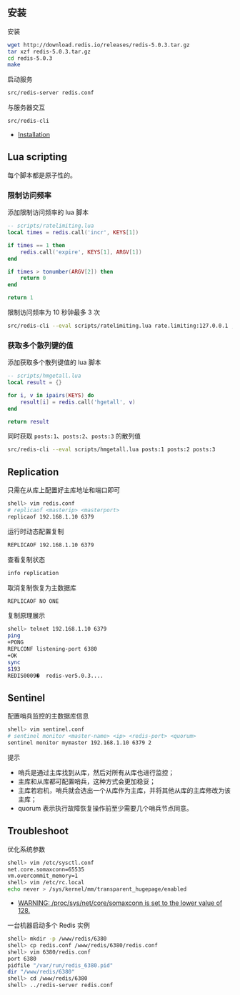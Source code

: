 ## 安装

安装

```sh
wget http://download.redis.io/releases/redis-5.0.3.tar.gz
tar xzf redis-5.0.3.tar.gz
cd redis-5.0.3
make
```

启动服务

```sh
src/redis-server redis.conf
```

与服务器交互

```sh
src/redis-cli
```

- [Installation](https://redis.io/download#installation)

## Lua scripting

每个脚本都是原子性的。

### 限制访问频率

添加限制访问频率的 lua 脚本

```lua
-- scripts/ratelimiting.lua
local times = redis.call('incr', KEYS[1])

if times == 1 then
    redis.call('expire', KEYS[1], ARGV[1])
end

if times > tonumber(ARGV[2]) then
    return 0
end

return 1
```

限制访问频率为 10 秒钟最多 3 次

```sh
src/redis-cli --eval scripts/ratelimiting.lua rate.limiting:127.0.0.1 , 10 3
```

### 获取多个散列键的值

添加获取多个散列键值的 lua 脚本

```lua
-- scripts/hmgetall.lua
local result = {}

for i, v in ipairs(KEYS) do
    result[i] = redis.call('hgetall', v)
end

return result
```

同时获取 `posts:1`、`posts:2`、`posts:3` 的散列值

```sh
src/redis-cli --eval scripts/hmgetall.lua posts:1 posts:2 posts:3
```

## Replication

只需在从库上配置好主库地址和端口即可

```sh
shell> vim redis.conf
# replicaof <masterip> <masterport>
replicaof 192.168.1.10 6379
````

运行时动态配置复制

```sh
REPLICAOF 192.168.1.10 6379
```

查看复制状态

```sh
info replication
```

取消复制恢复为主数据库

```sh
REPLICAOF NO ONE
```

复制原理展示

```sh
shell> telnet 192.168.1.10 6379
ping
+PONG
REPLCONF listening-port 6380
+OK
sync
$193
REDIS0009�	redis-ver5.0.3....
```

## Sentinel 

配置哨兵监控的主数据库信息

```sh
shell> vim sentinel.conf
# sentinel monitor <master-name> <ip> <redis-port> <quorum>
sentinel monitor mymaster 192.168.1.10 6379 2
```

提示

- 哨兵是通过主库找到从库，然后对所有从库也进行监控；
- 主库和从库都可配置哨兵，这种方式会更加稳妥；
- 主库若宕机，哨兵就会选出一个从库作为主库，并将其他从库的主库修改为该主库；
- quorum 表示执行故障恢复操作前至少需要几个哨兵节点同意。

## Troubleshoot

优化系统参数

```sh
shell> vim /etc/sysctl.conf
net.core.somaxconn=65535
vm.overcommit_memory=1
shell> vim /etc/rc.local
echo never > /sys/kernel/mm/transparent_hugepage/enabled
```

- [WARNING: /proc/sys/net/core/somaxconn is set to the lower value of 128.](https://github.com/docker-library/redis/issues/35)

一台机器启动多个 Redis 实例

```sh
shell> mkdir -p /www/redis/6380
shell> cp redis.conf /www/redis/6380/redis.conf
shell> vim 6380/redis.conf
port 6380
pidfile "/var/run/redis_6380.pid"
dir "/www/redis/6380"
shell> cd /www/redis/6380
shell> ../redis-server redis.conf
```

